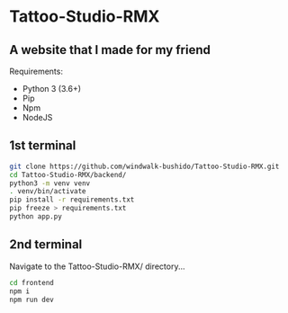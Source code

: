 # Tattoo-Studio-RMX

## A website that I made for my friend

Requirements:
- Python 3 (3.6+)
- Pip
- Npm
- NodeJS

## 1st terminal

```sh
git clone https://github.com/windwalk-bushido/Tattoo-Studio-RMX.git
cd Tattoo-Studio-RMX/backend/
python3 -m venv venv
. venv/bin/activate
pip install -r requirements.txt
pip freeze > requirements.txt
python app.py
```

## 2nd terminal

Navigate to the Tattoo-Studio-RMX/ directory...
```sh
cd frontend
npm i
npm run dev
```
